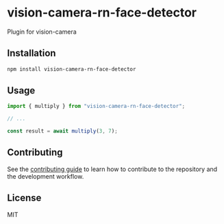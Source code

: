 # vision-camera-rn-face-detector

Plugin for vision-camera

## Installation

```sh
npm install vision-camera-rn-face-detector
```

## Usage

```js
import { multiply } from "vision-camera-rn-face-detector";

// ...

const result = await multiply(3, 7);
```

## Contributing

See the [contributing guide](CONTRIBUTING.md) to learn how to contribute to the repository and the development workflow.

## License

MIT

